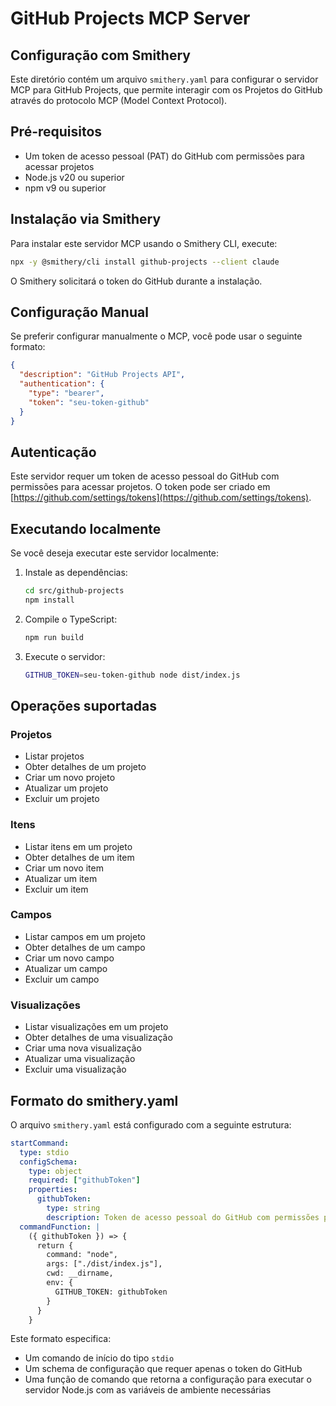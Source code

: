 # GitHub Projects MCP Server

## Configuração com Smithery

Este diretório contém um arquivo `smithery.yaml` para configurar o servidor MCP para GitHub Projects, que permite interagir com os Projetos do GitHub através do protocolo MCP (Model Context Protocol).

## Pré-requisitos

- Um token de acesso pessoal (PAT) do GitHub com permissões para acessar projetos
- Node.js v20 ou superior
- npm v9 ou superior

## Instalação via Smithery

Para instalar este servidor MCP usando o Smithery CLI, execute:

```bash
npx -y @smithery/cli install github-projects --client claude
```

O Smithery solicitará o token do GitHub durante a instalação.

## Configuração Manual

Se preferir configurar manualmente o MCP, você pode usar o seguinte formato:

```json
{
  "description": "GitHub Projects API",
  "authentication": {
    "type": "bearer",
    "token": "seu-token-github"
  }
}
```

## Autenticação

Este servidor requer um token de acesso pessoal do GitHub com permissões para acessar projetos. O token pode ser criado em [https://github.com/settings/tokens](https://github.com/settings/tokens).

## Executando localmente

Se você deseja executar este servidor localmente:

1. Instale as dependências:
   ```bash
   cd src/github-projects
   npm install
   ```

2. Compile o TypeScript:
   ```bash
   npm run build
   ```

3. Execute o servidor:
   ```bash
   GITHUB_TOKEN=seu-token-github node dist/index.js
   ```

## Operações suportadas

### Projetos
- Listar projetos
- Obter detalhes de um projeto
- Criar um novo projeto
- Atualizar um projeto
- Excluir um projeto

### Itens
- Listar itens em um projeto
- Obter detalhes de um item
- Criar um novo item
- Atualizar um item
- Excluir um item

### Campos
- Listar campos em um projeto
- Obter detalhes de um campo
- Criar um novo campo
- Atualizar um campo
- Excluir um campo

### Visualizações
- Listar visualizações em um projeto
- Obter detalhes de uma visualização
- Criar uma nova visualização
- Atualizar uma visualização
- Excluir uma visualização

## Formato do smithery.yaml

O arquivo `smithery.yaml` está configurado com a seguinte estrutura:

```yaml
startCommand:
  type: stdio
  configSchema:
    type: object
    required: ["githubToken"]
    properties:
      githubToken:
        type: string
        description: Token de acesso pessoal do GitHub com permissões para acessar projetos
  commandFunction: |
    ({ githubToken }) => {
      return {
        command: "node",
        args: ["./dist/index.js"],
        cwd: __dirname,
        env: {
          GITHUB_TOKEN: githubToken
        }
      }
    }
```

Este formato especifica:
- Um comando de início do tipo `stdio`
- Um schema de configuração que requer apenas o token do GitHub
- Uma função de comando que retorna a configuração para executar o servidor Node.js com as variáveis de ambiente necessárias